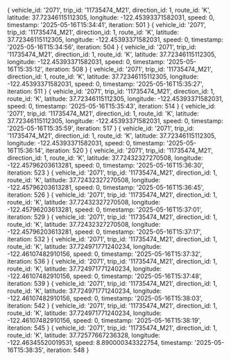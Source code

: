 {
    vehicle_id: '2071',
    trip_id: '11735474_M21',
    direction_id: 1,
    route_id: 'K',
    latitude: 37.72346115112305,
    longitude: -122.45393371582031,
    speed: 0,
    timestamp: '2025-05-16T15:34:41',
    iteration: 501
  }
  {
    vehicle_id: '2071',
    trip_id: '11735474_M21',
    direction_id: 1,
    route_id: 'K',
    latitude: 37.72346115112305,
    longitude: -122.45393371582031,
    speed: 0,
    timestamp: '2025-05-16T15:34:56',
    iteration: 504
  }
  {
    vehicle_id: '2071',
    trip_id: '11735474_M21',
    direction_id: 1,
    route_id: 'K',
    latitude: 37.72346115112305,
    longitude: -122.45393371582031,
    speed: 0,
    timestamp: '2025-05-16T15:35:12',
    iteration: 508
  }
  {
    vehicle_id: '2071',
    trip_id: '11735474_M21',
    direction_id: 1,
    route_id: 'K',
    latitude: 37.72346115112305,
    longitude: -122.45393371582031,
    speed: 0,
    timestamp: '2025-05-16T15:35:27',
    iteration: 511
  }
  {
    vehicle_id: '2071',
    trip_id: '11735474_M21',
    direction_id: 1,
    route_id: 'K',
    latitude: 37.72346115112305,
    longitude: -122.45393371582031,
    speed: 0,
    timestamp: '2025-05-16T15:35:43',
    iteration: 514
  }
  {
    vehicle_id: '2071',
    trip_id: '11735474_M21',
    direction_id: 1,
    route_id: 'K',
    latitude: 37.72346115112305,
    longitude: -122.45393371582031,
    speed: 0,
    timestamp: '2025-05-16T15:35:59',
    iteration: 517
  }
  {
    vehicle_id: '2071',
    trip_id: '11735474_M21',
    direction_id: 1,
    route_id: 'K',
    latitude: 37.72346115112305,
    longitude: -122.45393371582031,
    speed: 0,
    timestamp: '2025-05-16T15:36:14',
    iteration: 520
  }
  {
    vehicle_id: '2071',
    trip_id: '11735474_M21',
    direction_id: 1,
    route_id: 'K',
    latitude: 37.72432327270508,
    longitude: -122.45796203613281,
    speed: 0,
    timestamp: '2025-05-16T15:36:30',
    iteration: 523
  }
  {
    vehicle_id: '2071',
    trip_id: '11735474_M21',
    direction_id: 1,
    route_id: 'K',
    latitude: 37.72432327270508,
    longitude: -122.45796203613281,
    speed: 0,
    timestamp: '2025-05-16T15:36:45',
    iteration: 526
  }
  {
    vehicle_id: '2071',
    trip_id: '11735474_M21',
    direction_id: 1,
    route_id: 'K',
    latitude: 37.72432327270508,
    longitude: -122.45796203613281,
    speed: 0,
    timestamp: '2025-05-16T15:37:01',
    iteration: 529
  }
  {
    vehicle_id: '2071',
    trip_id: '11735474_M21',
    direction_id: 1,
    route_id: 'K',
    latitude: 37.72432327270508,
    longitude: -122.45796203613281,
    speed: 0,
    timestamp: '2025-05-16T15:37:17',
    iteration: 532
  }
  {
    vehicle_id: '2071',
    trip_id: '11735474_M21',
    direction_id: 1,
    route_id: 'K',
    latitude: 37.724971771240234,
    longitude: -122.46107482910156,
    speed: 0,
    timestamp: '2025-05-16T15:37:32',
    iteration: 536
  }
  {
    vehicle_id: '2071',
    trip_id: '11735474_M21',
    direction_id: 1,
    route_id: 'K',
    latitude: 37.724971771240234,
    longitude: -122.46107482910156,
    speed: 0,
    timestamp: '2025-05-16T15:37:48',
    iteration: 539
  }
  {
    vehicle_id: '2071',
    trip_id: '11735474_M21',
    direction_id: 1,
    route_id: 'K',
    latitude: 37.724971771240234,
    longitude: -122.46107482910156,
    speed: 0,
    timestamp: '2025-05-16T15:38:03',
    iteration: 542
  }
  {
    vehicle_id: '2071',
    trip_id: '11735474_M21',
    direction_id: 1,
    route_id: 'K',
    latitude: 37.724971771240234,
    longitude: -122.46107482910156,
    speed: 0,
    timestamp: '2025-05-16T15:38:19',
    iteration: 545
  }
  {
    vehicle_id: '2071',
    trip_id: '11735474_M21',
    direction_id: 1,
    route_id: 'K',
    latitude: 37.72577667236328,
    longitude: -122.46345520019531,
    speed: 8.890000343322754,
    timestamp: '2025-05-16T15:38:35',
    iteration: 548
  }